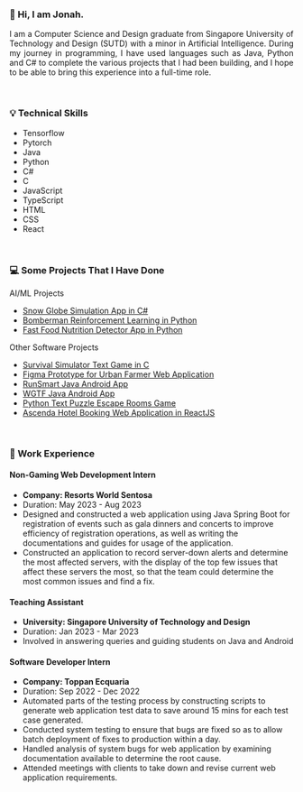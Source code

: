 ### 👋 Hi, I am Jonah. 

<p align="justify">
I am a Computer Science and Design graduate from Singapore University of Technology and Design (SUTD) with a minor in Artificial Intelligence. During my journey in programming, I have used languages such as Java, Python and C# to complete the various projects that I had been building, and I hope to be able to bring this experience into a full-time role.
</p>

<br>

### 💡 Technical Skills
- Tensorflow
- Pytorch 
- Java
- Python
- C#
- C
- JavaScript
- TypeScript
- HTML
- CSS
- React

<br>

### 💻 Some Projects That I Have Done
AI/ML Projects
- [Snow Globe Simulation App in C#](https://github.com/J-onah/SnowGlobe_Project)
- [Bomberman Reinforcement Learning in Python](https://github.com/J-onah/Bomberman-Reinforcement-Learning)
- [Fast Food Nutrition Detector App in Python](https://github.com/J-onah/Fast-Food-Nutrition-Detection-Project)

Other Software Projects
- [Survival Simulator Text Game in C](https://github.com/J-onah/Survival-Simulator)
- [Figma Prototype for Urban Farmer Web Application](https://www.figma.com/proto/zvqHZwIrwKQCzdbBh8HQ4A/Urban-Farmer?type=design&node-id=1484-106955&t=jnSK3Buu2KN0a9r2-0&scaling=min-zoom&page-id=0%3A1&starting-point-node-id=1484%3A106955&show-proto-sidebar=1)
- [RunSmart Java Android App](https://github.com/J-onah/RunSmart)
- [WGTF Java Android App](https://github.com/J-onah/WGTF-Android-App)
- [Python Text Puzzle Escape Rooms Game](https://github.com/J-onah/Python-Text-Puzzle-Escape-Rooms)
- [Ascenda Hotel Booking Web Application in ReactJS](https://github.com/J-onah/Ascenda-Hotel-Booking-Website)



<br>

### 💼 Work Experience
#### <b>Non-Gaming Web Development Intern</b>
  - <b>Company: Resorts World Sentosa</b>
  - Duration: May 2023 - Aug 2023
  - Designed and constructed a web application using Java Spring Boot for registration of events such as gala dinners and concerts to improve efficiency of registration operations, as well as writing the documentations and guides for usage of the application.
  - Constructed an application to record server-down alerts and determine the most affected servers, with the display of the top few issues that affect these servers the most, so that the team could determine the most common issues and find a fix.


#### <b>Teaching Assistant</b>
  - <b>University: Singapore University of Technology and Design</b>
  - Duration: Jan 2023 - Mar 2023
  - Involved in answering queries and guiding students on Java and Android 

#### <b>Software Developer Intern</b>
  - <b>Company: Toppan Ecquaria</b>
  - Duration: Sep 2022 - Dec 2022
  - Automated parts of the testing process by constructing scripts to generate web application test data to save around 15 mins for each test case generated.
  - Conducted system testing to ensure that bugs are fixed so as to allow batch deployment of fixes to production within a day.
  - Handled analysis of system bugs for web application by examining documentation available to determine the root cause.
  - Attended meetings with clients to take down and revise current web application requirements.


<!--
**J-onah/J-onah** is a ✨ _special_ ✨ repository because its `README.md` (this file) appears on your GitHub profile.

Here are some ideas to get you started:

- 🔭 I’m currently working on ...
- 🌱 I’m currently learning ...
- 👯 I’m looking to collaborate on ...
- 🤔 I’m looking for help with ...
- 💬 Ask me about ...
- 📫 How to reach me: ...
- 😄 Pronouns: ...
- ⚡ Fun fact: ...
-->
